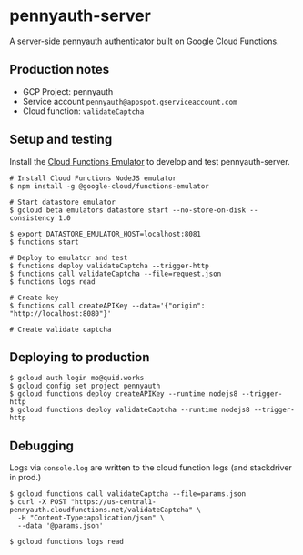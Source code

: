 # pennyauth-server

A server-side pennyauth authenticator built on Google Cloud Functions.

## Production notes

- GCP Project: pennyauth
- Service account `pennyauth@appspot.gserviceaccount.com`
- Cloud function: `validateCaptcha`

## Setup and testing

Install the [Cloud Functions Emulator](https://cloud.google.com/functions/docs/emulator) to develop and test pennyauth-server.

```
# Install Cloud Functions NodeJS emulator
$ npm install -g @google-cloud/functions-emulator

# Start datastore emulator
$ gcloud beta emulators datastore start --no-store-on-disk --consistency 1.0

$ export DATASTORE_EMULATOR_HOST=localhost:8081
$ functions start

# Deploy to emulator and test
$ functions deploy validateCaptcha --trigger-http
$ functions call validateCaptcha --file=request.json
$ functions logs read

# Create key
$ functions call createAPIKey --data='{"origin": "http://localhost:8080"}'

# Create validate captcha
```

## Deploying to production

```
$ gcloud auth login mo@quid.works
$ gcloud config set project pennyauth
$ gcloud functions deploy createAPIKey --runtime nodejs8 --trigger-http
$ gcloud functions deploy validateCaptcha --runtime nodejs8 --trigger-http
```

## Debugging

Logs via `console.log` are written to the cloud function logs (and stackdriver in prod.)

```
$ gcloud functions call validateCaptcha --file=params.json
$ curl -X POST "https://us-central1-pennyauth.cloudfunctions.net/validateCaptcha" \
  -H "Content-Type:application/json" \
  --data '@params.json'

$ gcloud functions logs read
```
